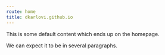 ```yaml
---
route: home
title: dkarlovi.github.io
---
```

This is some default content which ends up on the homepage.

We can expect it to be in several paragraphs.
